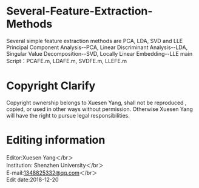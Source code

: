 # Several-Feature-Extraction-Methods
Several simple feature extraction methods are PCA, LDA, SVD and LLE
Principal Component Analysis--PCA, Linear Discriminant Analysis--LDA, Singular Value Decomposition--SVD, Locally Linear Embedding--LLE
main Script：PCAFE.m, LDAFE.m, SVDFE.m, LLEFE.m

# Copyright Clarify
Copyright ownership belongs to Xuesen Yang, shall not be reproduced , copied, or used in other ways without permission. Otherwise Xuesen Yang will have the right to pursue legal responsibilities.
# Editing information
Editor:Xuesen Yang＜/br＞    
Institution: Shenzhen University＜/br＞   
E-mail:1348825332@qq.com＜/br＞   
Edit date:2018-12-20
